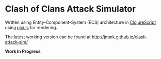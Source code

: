 # Clash of Clans Attack Simulator

Written using Entity-Component-System (ECS) architecture in [ClojureScript](https://github.com/clojure/clojurescript) using [pixi.js](http://www.pixijs.com/) for rendering.

The latest working version can be found at http://jmmk.github.io/clash-attack-sim/

**Work In Progress**
